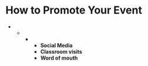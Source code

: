 # How to Promote Your Event



* * * * **Social Media**
      * **Classroom visits**
      * **Word of mouth**

